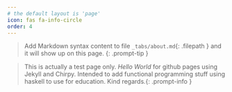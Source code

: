 ```yaml
---
# the default layout is 'page'
icon: fas fa-info-circle
order: 4
---
```


> Add Markdown syntax content to file `_tabs/about.md`{: .filepath } and it will show up on this page.
{: .prompt-tip }

> This is actually a test page only. _Hello World_ for github pages using Jekyll and Chirpy. Intended to add functional programming stuff using haskell to use for education.
Kind regards.{: .prompt-info }
